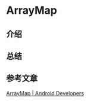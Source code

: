 # ArrayMap

## 介绍


## 总结



## 参考文章
[ArrayMap | Android Developers](https://developer.android.google.cn/reference/kotlin/androidx/collection/ArrayMap)
